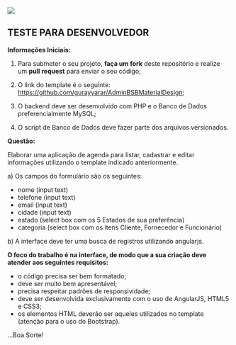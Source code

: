 ![](https://media.licdn.com/dms/image/C4E0BAQGAg3nobO3R6w/company-logo_200_200/0?e=2159024400&v=beta&t=k7wuTddThWe9M7qfK_ELd7t0WaVE6reqsAHGp-TNaI0)

## **TESTE PARA DESENVOLVEDOR**


**Informações Iniciais:**

1. Para submeter o seu projeto, **faça um fork** deste repositório e realize um **pull request** para enviar o seu código;

2. O link do template é o seguinte: https://github.com/gurayyarar/AdminBSBMaterialDesign;

3. O backend deve ser desenvolvido com PHP e o Banco de Dados preferencialmente MySQL;

4. O script de Banco de Dados deve fazer parte dos arquivos versionados.

**Questão:**

Elaborar uma aplicação de agenda para listar, cadastrar e editar informações utilizando o template indicado anteriormente.

a) Os campos do formulário são os seguintes:

 - nome (input text)
 - telefone (input text)
 - email (input text)
 - cidade (input text)
 - estado (select box com os 5 Estados de sua preferência)
 - categoria (select box com os itens Cliente, Fornecedor e Funcionário)

b) A interface deve ter uma busca de registros utilizando angularjs.

**O foco do trabalho é na interface, de modo que a sua criação deve atender aos seguintes requisitos:**

 - o código precisa ser bem formatado;
 - deve ser muito bem apresentável;
 - precisa respeitar padrões de responsividade;
 - deve ser desenvolvida exclusivamente com o uso de AngularJS, HTML5 e CSS3;
 - os elementos HTML deverão ser aqueles utilizados no template (atenção para o uso do Bootstrap).


...Boa Sorte!
